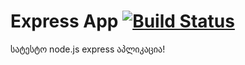 # Express App [![Build Status](https://travis-ci.org/nikoloz14/expressApp.svg?branch=master)](https://travis-ci.org/nikoloz14/expressApp)

სატესტო node.js express აპლიკაცია!

